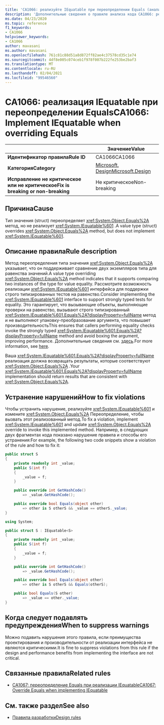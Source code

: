 ```yaml
---
title: 'CA1066: реализуйте IEquatable при переопределении Equals (анализ кода)'
description: 'Дополнительные сведения о правиле анализа кода CA1066: реализация IEquatable при переопределении Equals'
ms.date: 04/23/2020
ms.topic: reference
f1_keywords:
- CA1066
helpviewer_keywords:
- CA1066
author: mavasani
ms.author: mavasani
ms.openlocfilehash: 761c81c88d51a8d872ff82ae4c37578cd35c1e74
ms.sourcegitcommit: 4df8e005c074ceb1f978f007b222fe253be2baf3
ms.translationtype: MT
ms.contentlocale: ru-RU
ms.lasthandoff: 02/04/2021
ms.locfileid: "99546560"
---
```

# <a name="ca1066-implement-iequatable-when-overriding-equals"></a><span data-ttu-id="a0ac8-103">CA1066: реализация IEquatable при переопределении Equals</span><span class="sxs-lookup"><span data-stu-id="a0ac8-103">CA1066: Implement IEquatable when overriding Equals</span></span>

| | <span data-ttu-id="a0ac8-104">Значение</span><span class="sxs-lookup"><span data-stu-id="a0ac8-104">Value</span></span> |
|-|-|
| <span data-ttu-id="a0ac8-105">**Идентификатор правила**</span><span class="sxs-lookup"><span data-stu-id="a0ac8-105">**Rule ID**</span></span> |<span data-ttu-id="a0ac8-106">CA1066</span><span class="sxs-lookup"><span data-stu-id="a0ac8-106">CA1066</span></span>|
| <span data-ttu-id="a0ac8-107">**Категория**</span><span class="sxs-lookup"><span data-stu-id="a0ac8-107">**Category**</span></span> |[<span data-ttu-id="a0ac8-108">Microsoft. Design</span><span class="sxs-lookup"><span data-stu-id="a0ac8-108">Microsoft.Design</span></span>](design-warnings.md)|
| <span data-ttu-id="a0ac8-109">**Исправление не критическое или не критическое**</span><span class="sxs-lookup"><span data-stu-id="a0ac8-109">**Fix is breaking or non-breaking**</span></span> |<span data-ttu-id="a0ac8-110">Не критическое</span><span class="sxs-lookup"><span data-stu-id="a0ac8-110">Non-breaking</span></span>|

## <a name="cause"></a><span data-ttu-id="a0ac8-111">Причина</span><span class="sxs-lookup"><span data-stu-id="a0ac8-111">Cause</span></span>

<span data-ttu-id="a0ac8-112">Тип значения (struct) переопределяет <xref:System.Object.Equals%2A> метод, но не реализует <xref:System.IEquatable%601> .</span><span class="sxs-lookup"><span data-stu-id="a0ac8-112">A value type (struct) overrides <xref:System.Object.Equals%2A> method, but does not implement <xref:System.IEquatable%601>.</span></span>

## <a name="rule-description"></a><span data-ttu-id="a0ac8-113">Описание правила</span><span class="sxs-lookup"><span data-stu-id="a0ac8-113">Rule description</span></span>

<span data-ttu-id="a0ac8-114">Метод переопределения типа значения <xref:System.Object.Equals%2A> указывает, что он поддерживает сравнение двух экземпляров типа для равенства значений.</span><span class="sxs-lookup"><span data-stu-id="a0ac8-114">A value type overriding <xref:System.Object.Equals%2A> method indicates that it supports comparing two instances of the type for value equality.</span></span> <span data-ttu-id="a0ac8-115">Рассмотрите возможность реализации <xref:System.IEquatable%601> интерфейса для поддержки строго типизированных тестов на равенство.</span><span class="sxs-lookup"><span data-stu-id="a0ac8-115">Consider implementing the <xref:System.IEquatable%601> interface to support strongly typed tests for equality.</span></span> <span data-ttu-id="a0ac8-116">Это гарантирует, что вызывающие объекты, выполняющие проверки на равенство, вызывают строго типизированный <xref:System.IEquatable%601.Equals%2A?displayProperty=fullName> метод и не выполняют упаковку-преобразование аргумента, что повышает производительность</span><span class="sxs-lookup"><span data-stu-id="a0ac8-116">This ensures that callers performing equality checks invoke the strongly typed <xref:System.IEquatable%601.Equals%2A?displayProperty=fullName> method and avoid boxing the argument, improving performance.</span></span> <span data-ttu-id="a0ac8-117">Дополнительные сведения см. [здесь](/dotnet/api/system.iequatable-1#notes-to-implementers).</span><span class="sxs-lookup"><span data-stu-id="a0ac8-117">For more information, see [here](/dotnet/api/system.iequatable-1#notes-to-implementers).</span></span>

<span data-ttu-id="a0ac8-118">Ваша <xref:System.IEquatable%601.Equals%2A?displayProperty=fullName> реализация должна возвращать результаты, которые соответствуют <xref:System.Object.Equals%2A> .</span><span class="sxs-lookup"><span data-stu-id="a0ac8-118">Your <xref:System.IEquatable%601.Equals%2A?displayProperty=fullName> implementation should return results that are consistent with <xref:System.Object.Equals%2A>.</span></span>

## <a name="how-to-fix-violations"></a><span data-ttu-id="a0ac8-119">Устранение нарушений</span><span class="sxs-lookup"><span data-stu-id="a0ac8-119">How to fix violations</span></span>

<span data-ttu-id="a0ac8-120">Чтобы устранить нарушение, реализуйте <xref:System.IEquatable%601> и измените <xref:System.Object.Equals%2A> Переопределение, чтобы вызвать этот реализованный метод.</span><span class="sxs-lookup"><span data-stu-id="a0ac8-120">To fix a violation, implement <xref:System.IEquatable%601> and update <xref:System.Object.Equals%2A> override to invoke this implemented method.</span></span> <span data-ttu-id="a0ac8-121">Например, в следующих двух фрагментах кода показано нарушение правила и способы его устранения:</span><span class="sxs-lookup"><span data-stu-id="a0ac8-121">For example, the following two code snippets show a violation of the rule and how to fix it:</span></span>

```csharp
public struct S
{
    private readonly int _value;
    public S(int f)
    {
        _value = f;
    }

    public override int GetHashCode()
        => _value.GetHashCode();

    public override bool Equals(object other)
        => other is S otherS && _value == otherS._value;
}
```

```csharp
using System;

public struct S : IEquatable<S>
{
    private readonly int _value;
    public S(int f)
    {
        _value = f;
    }

    public override int GetHashCode()
        => _value.GetHashCode();

    public override bool Equals(object other)
        => other is S otherS && Equals(otherS);

    public bool Equals(S other)
        => _value == other._value;
}
```

## <a name="when-to-suppress-warnings"></a><span data-ttu-id="a0ac8-122">Когда следует подавлять предупреждения</span><span class="sxs-lookup"><span data-stu-id="a0ac8-122">When to suppress warnings</span></span>

<span data-ttu-id="a0ac8-123">Можно подавить нарушения этого правила, если преимущества проектирования и производительности от реализации интерфейса не являются критическими.</span><span class="sxs-lookup"><span data-stu-id="a0ac8-123">It is fine to suppress violations from this rule if the design and performance benefits from implementing the interface are not critical.</span></span>

## <a name="related-rules"></a><span data-ttu-id="a0ac8-124">Связанные правила</span><span class="sxs-lookup"><span data-stu-id="a0ac8-124">Related rules</span></span>

- [<span data-ttu-id="a0ac8-125">CA1067: переопределение Equals при реализации IEquatable</span><span class="sxs-lookup"><span data-stu-id="a0ac8-125">CA1067: Override Equals when implementing IEquatable</span></span>](ca1067.md)

## <a name="see-also"></a><span data-ttu-id="a0ac8-126">См. также раздел</span><span class="sxs-lookup"><span data-stu-id="a0ac8-126">See also</span></span>

- [<span data-ttu-id="a0ac8-127">Правила разработки</span><span class="sxs-lookup"><span data-stu-id="a0ac8-127">Design rules</span></span>](design-warnings.md)
